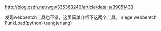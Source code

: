  http://blog.csdn.net/wgw335363240/article/details/39051433
 
发现webbentch工具也不错，这里简单介绍下这两个工具。
siege
webbentch
FunkLoad(python)
tsung(erlang)

